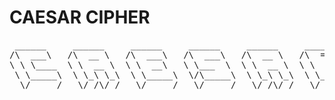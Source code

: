 # CAESAR CIPHER

<pre>
 ______     ______     ______     ______     ______     ______        ______     __     ______   __  __     ______     ______    
/\  ___\   /\  __ \   /\  ___\   /\  ___\   /\  __ \   /\  == \      /\  ___\   /\ \   /\  == \ /\ \_\ \   /\  ___\   /\  == \   
\ \ \____  \ \  __ \  \ \  __\   \ \___  \  \ \  __ \  \ \  __<      \ \ \____  \ \ \  \ \  _-/ \ \  __ \  \ \  __\   \ \  __<  
 \ \_____\  \ \_\ \_\  \ \_____\  \/\_____\  \ \_\ \_\  \ \_\ \_\     \ \_____\  \ \_\  \ \_\    \ \_\ \_\  \ \_____\  \ \_\ \_\ 
  \/_____/   \/_/\/_/   \/_____/   \/_____/   \/_/\/_/   \/_/ /_/      \/_____/   \/_/   \/_/     \/_/\/_/   \/_____/   \/_/ /_/ 
</pre>
